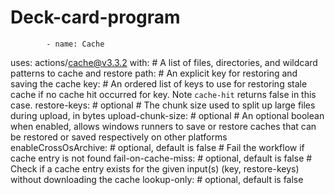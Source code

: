 # Deck-card-program
            - name: Cache
  uses: actions/cache@v3.3.2
  with:
    # A list of files, directories, and wildcard patterns to cache and restore
    path: 
    # An explicit key for restoring and saving the cache
    key: 
    # An ordered list of keys to use for restoring stale cache if no cache hit occurred for key. Note `cache-hit` returns false in this case.
    restore-keys: # optional
    # The chunk size used to split up large files during upload, in bytes
    upload-chunk-size: # optional
    # An optional boolean when enabled, allows windows runners to save or restore caches that can be restored or saved respectively on other platforms
    enableCrossOsArchive: # optional, default is false
    # Fail the workflow if cache entry is not found
    fail-on-cache-miss: # optional, default is false
    # Check if a cache entry exists for the given input(s) (key, restore-keys) without downloading the cache
    lookup-only: # optional, default is false
          
